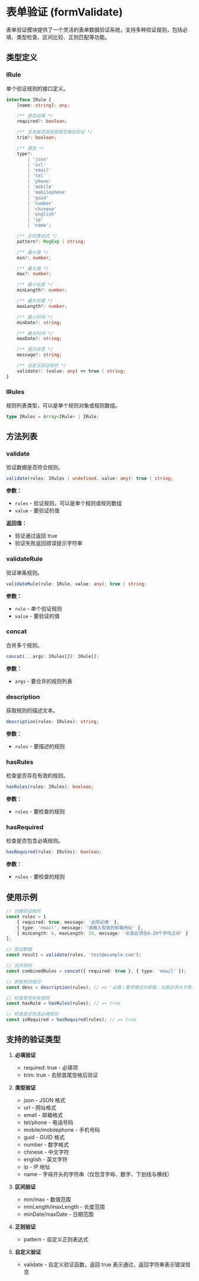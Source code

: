 # 表单验证 (formValidate)

表单验证模块提供了一个灵活的表单数据验证系统，支持多种验证规则，包括必填、类型检查、区间比较、正则匹配等功能。

## 类型定义

### IRule

单个验证规则的接口定义。

```typescript
interface IRule {
	[name: string]: any;

	/** 是否必填 */
	required?: boolean;

	/** 文本是否去除首尾空格后验证 */
	trim?: boolean;

	/** 类型 */
	type?:
		| 'json'
		| 'url'
		| 'email'
		| 'tel'
		| 'phone'
		| 'mobile'
		| 'mobilephone'
		| 'guid'
		| 'number'
		| 'chinese'
		| 'english'
		| 'ip'
		| 'name';

	/** 正则表达式 */
	pattern?: RegExp | string;

	/** 最小值 */
	min?: number;

	/** 最大值 */
	max?: number;

	/** 最小长度 */
	minLength?: number;

	/** 最大长度 */
	maxLength?: number;

	/** 最小时间 */
	minDate?: string;

	/** 最大时间 */
	maxDate?: string;

	/** 提示信息 */
	message?: string;

	/** 自定义验证规则 */
	validate?: (value: any) => true | string;
}
```

### IRules

规则列表类型，可以是单个规则对象或规则数组。

```typescript
type IRules = Array<IRule> | IRule;
```

## 方法列表

### validate

验证数据是否符合规则。

```typescript
validate(rules: IRules | undefined, value: any): true | string;
```

**参数：**

-   `rules` - 验证规则，可以是单个规则或规则数组
-   `value` - 要验证的值

**返回值：**

-   验证通过返回 true
-   验证失败返回错误提示字符串

### validateRule

验证单条规则。

```typescript
validateRule(rule: IRule, value: any): true | string;
```

**参数：**

-   `rule` - 单个验证规则
-   `value` - 要验证的值

### concat

合并多个规则。

```typescript
concat(...args: IRules[]): IRule[];
```

**参数：**

-   `args` - 要合并的规则列表

### description

获取规则的描述文本。

```typescript
description(rules: IRules): string;
```

**参数：**

-   `rules` - 要描述的规则

### hasRules

检查是否存在有效的规则。

```typescript
hasRules(rules: IRules): boolean;
```

**参数：**

-   `rules` - 要检查的规则

### hasRequired

检查是否包含必填规则。

```typescript
hasRequired(rules: IRules): boolean;
```

**参数：**

-   `rules` - 要检查的规则

## 使用示例

```typescript
// 创建验证规则
const rules = [
	{ required: true, message: '此项必填' },
	{ type: 'email', message: '请输入有效的邮箱地址' },
	{ minLength: 6, maxLength: 20, message: '长度必须在6-20个字符之间' }
];

// 验证数据
const result = validate(rules, 'test@example.com');

// 合并规则
const combinedRules = concat({ required: true }, { type: 'email' });

// 获取规则描述
const desc = description(rules); // => '必填；要求格式为邮箱；长度必须大于等于6；长度必须小于等于20'

// 检查是否存在规则
const hasRule = hasRules(rules); // => true

// 检查是否包含必填规则
const isRequired = hasRequired(rules); // => true
```

## 支持的验证类型

1. **必填验证**

    - required: true - 必填项
    - trim: true - 去除首尾空格后验证

2. **类型验证**

    - json - JSON 格式
    - url - 网址格式
    - email - 邮箱格式
    - tel/phone - 电话号码
    - mobile/mobilephone - 手机号码
    - guid - GUID 格式
    - number - 数字格式
    - chinese - 中文字符
    - english - 英文字符
    - ip - IP 地址
    - name - 字母开头的字符串（仅包含字母、数字、下划线与横线）

3. **区间验证**

    - min/max - 数值范围
    - minLength/maxLength - 长度范围
    - minDate/maxDate - 日期范围

4. **正则验证**

    - pattern - 自定义正则表达式

5. **自定义验证**
    - validate - 自定义验证函数，返回 true 表示通过，返回字符串表示错误信息
